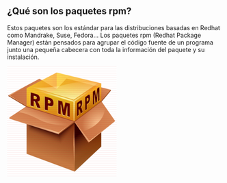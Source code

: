 ## ¿Qué son los paquetes rpm?
Estos paquetes son los estándar para las distribuciones basadas en Redhat como Mandrake, Suse, Fedora...
Los paquetes rpm (Redhat Package Manager) están pensados para agrupar el código fuente de un programa junto una pequeña cabecera con toda la información del paquete y su instalación.

![rpm](/fotos/rpm_package_icon.jpg)


